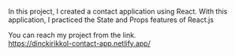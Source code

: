 In this project, I created a contact application using React.
With this application, I practiced the State and Props features of React.js

You can reach my project from the link.<br/>
https://dinckirikkol-contact-app.netlify.app/
